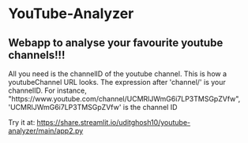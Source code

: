 # YouTube-Analyzer
## Webapp to analyse your favourite youtube channels!!!
<p>
All you need is the channelID of the youtube channel.
This is how a youtubeChannel URL looks. The expression after 'channel/' is your channelID. For instance, 
      "https://www.youtube.com/channel/UCMRlJWmG6i7LP3TMSGpZVfw", 
'UCMRlJWmG6i7LP3TMSGpZVfw' is the channel ID

Try it  at: https://share.streamlit.io/uditghosh10/youtube-analyzer/main/app2.py
